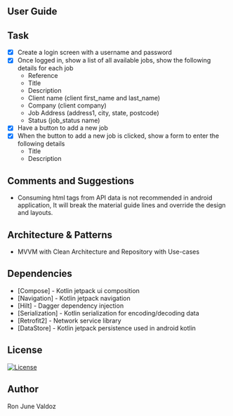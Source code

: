 ## User Guide

## Task
- [x] Create a login screen with a username and password
- [x] Once logged in, show a list of all available jobs, show the following details for each job
   - Reference
   - Title
   - Description
   - Client name (client first_name and last_name)
   - Company (client company)
   - Job Address (address1, city, state, postcode)
   - Status (job_status name)
- [x] Have a button to add a new job
- [x] When the button to add a new job is clicked, show a form to enter the following details
   - Title
   - Description

## Comments and Suggestions
- Consuming html tags from API data is not recommended in android application, It will break the material guide lines and override the design and layouts.

## Architecture & Patterns
- MVVM with Clean Architecture and Repository with Use-cases

## Dependencies
- [Compose] - Kotlin jetpack ui composition
- [Navigation] - Kotlin jetpack navigation
- [Hilt] - Dagger dependency injection
- [Serialization] - Kotlin serialization for encoding/decoding data
- [Retrofit2] - Network service library
- [DataStore] - Kotlin jetpack persistence used in android kotlin

## License
[![License](https://img.shields.io/badge/License-Apache_2.0-blue.svg)](https://opensource.org/licenses/Apache-2.0)

## Author

Ron June Valdoz
